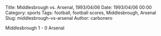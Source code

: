 Title: Middlesbrough vs. Arsenal, 1993/04/06
Date: 1993/04/06 00:00
Category: sports
Tags: football, football scores, Middlesbrough, Arsenal
Slug: middlesbrough-vs-arsenal
Author: carbonero


Middlesbrough 1 - 0 Arsenal
